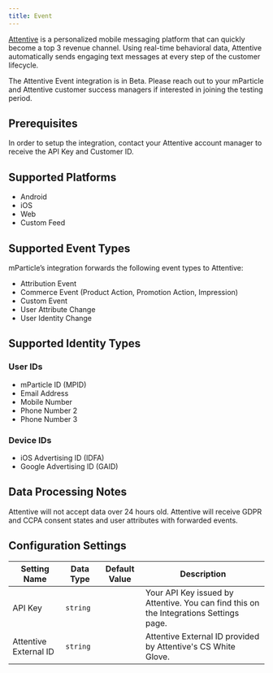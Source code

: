 ```yaml
---
title: Event
---
```


[Attentive](https://attentivemobile.com/?utm_source=mparticle&utm_medium=integrations&utm_campaign=mparticle-partnership) is a personalized mobile messaging platform that can quickly become a top 3 revenue channel. Using real-time behavioral data, Attentive automatically sends engaging text messages at every step of the customer lifecycle.

<aside>The Attentive Event integration is in Beta.  Please reach out to your mParticle and Attentive customer success managers if interested in joining the testing period.</aside>


## Prerequisites
In order to setup the integration, contact your Attentive account manager to receive the API Key and Customer ID.

## Supported Platforms
* Android
* iOS
* Web
* Custom Feed

## Supported Event Types
mParticle’s integration forwards the following event types to Attentive:
* Attribution Event
* Commerce Event (Product Action, Promotion Action, Impression)
* Custom Event
* User Attribute Change 
* User Identity Change

## Supported Identity Types

### User IDs
* mParticle ID (MPID)
* Email Address
* Mobile Number
* Phone Number 2
* Phone Number 3

### Device IDs
* iOS Advertising ID (IDFA)
* Google Advertising ID (GAID)

## Data Processing Notes
Attentive will not accept data over 24 hours old.
Attentive will receive GDPR and CCPA consent states and user attributes with forwarded events.

## Configuration Settings

| Setting Name| Data Type | Default Value | Description |
|---|---|---|---|
| API Key | `string` | | Your API Key issued by Attentive. You can find this on the Integrations Settings page. |
| Attentive External ID | `string` | | Attentive External ID provided by Attentive's CS White Glove. |

